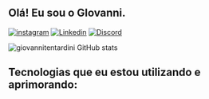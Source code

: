 ## Olá! Eu sou o GIovanni.

[![instagram](https://img.shields.io/badge/Instagram-E4405F?style=for-the-badge&logo=instagram&logoColor=white)](https://instagram.com/iamgioht)
[![Linkedin](https://img.shields.io/badge/LinkedIn-0077B5?style=for-the-badge&logo=linkedin&logoColor=white)](https://linkedin.com/in/giovanniht/)
[![Discord](https://img.shields.io/badge/Discord-7289DA?style=for-the-badge&logo=discord&logoColor=white)](https://linkedin.com/in/giovanniht/)

![giovannitentardini GitHub stats](https://github-readme-stats.vercel.app/api?username=giovannitentardini&show_icons=true&theme=chartreuse-dark)

## Tecnologias que eu estou utilizando e aprimorando:

<div style="display: inline block"><br/>
    <img align="center" scr="https://img.shields.io/badge/HTML5-E34F26?style=for-the-badge&logo=html5&logoColor=white" />
    <img align="center" scr="https://img.shields.io/badge/CSS3-1572B6?style=for-the-badge&logo=css3&logoColor=white" />
    <img align="center" scr="https://img.shields.io/badge/Python-3776AB?style=for-the-badge&logo=python&logoColor=white" />
    <img align="center" scr="https://img.shields.io/badge/MySQL-00000F?style=for-the-badge&logo=mysql&logoColor=white" />
</div>

